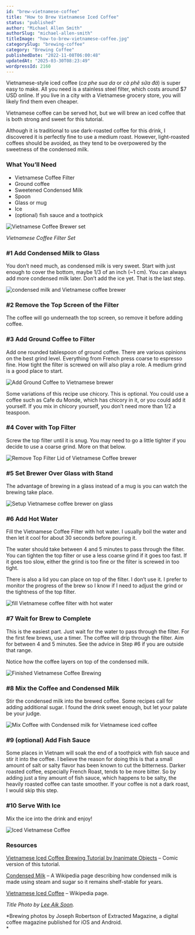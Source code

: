 ```yaml
---
id: "brew-vietnamese-coffee"
title: "How to Brew Vietnamese Iced Coffee"
status: "published"
author: "Michael Allen Smith"
authorSlug: "michael-allen-smith"
titleImage: "how-to-brew-vietnamese-coffee.jpg"
categorySlug: "brewing-coffee"
category: "Brewing Coffee"
publishedDate: "2022-11-08T06:00:48"
updatedAt: "2025-03-30T08:23:49"
wordpressId: 2160
---
```


Vietnamese-style iced coffee (*ca phe sua da* or *cà phê sữa đá*) is super easy to make. All you need is a stainless steel filter, which costs around $7 USD online. If you live in a city with a Vietnamese grocery store, you will likely find them even cheaper.

Vietnamese coffee can be served hot, but we will brew an iced coffee that is both strong and sweet for this tutorial.

Although it is traditional to use dark-roasted coffee for this drink, I discovered it is perfectly fine to use a medium roast. However, light-roasted coffees should be avoided, as they tend to be overpowered by the sweetness of the condensed milk.

### What You’ll Need

-   Vietnamese Coffee Filter
-   Ground coffee
-   Sweetened Condensed Milk
-   Spoon
-   Glass or mug
-   Ice
-   (optional) fish sauce and a toothpick

![Vietnamese Coffee Brewer set](viet-brewing-setup.jpg)

*Vietnamese Coffee Filter Set*

### #1 Add Condensed Milk to Glass

You don’t need much, as condensed milk is very sweet. Start with just enough to cover the bottom, maybe 1/3 of an inch (~1 cm). You can always add more condensed milk later. Don’t add the ice yet. That is the last step.

![condensed milk and Vietnamese coffee brewer](cond-milk-glass-brewer.jpg)

### #2 Remove the Top Screen of the Filter

The coffee will go underneath the top screen, so remove it before adding coffee.

### #3 Add Ground Coffee to Filter

Add one rounded tablespoon of ground coffee. There are various opinions on the best grind level. Everything from French press coarse to espresso fine. How tight the filter is screwed on will also play a role. A medium grind is a good place to start.

![Add Ground Coffee to Vietnamese brewer](add-coffee.jpg)

Some variations of this recipe use chicory. This is optional. You could use a coffee such as Cafe du Monde, which has chicory in it, or you could add it yourself. If you mix in chicory yourself, you don’t need more than 1/2 a teaspoon.

### #4 Cover with Top Filter

Screw the top filter until it is snug. You may need to go a little tighter if you decide to use a coarse grind. More on that below.

![Remove Top Filter Lid of Vietnamese Coffee brewer](brewr-with-lid.jpg)

### #5 Set Brewer Over Glass with Stand

The advantage of brewing in a glass instead of a mug is you can watch the brewing take place.

![Setup Vietnamese coffee brewer on glass](before-water-pour.jpg)

### #6 Add Hot Water

Fill the Vietnamese Coffee Filter with hot water. I usually boil the water and then let it cool for about 30 seconds before pouring it.

The water should take between 4 and 5 minutes to pass through the filter. You can tighten the top filter or use a less coarse grind if it goes too fast. If it goes too slow, either the grind is too fine or the filter is screwed in too tight.

There is also a lid you can place on top of the filter. I don’t use it. I prefer to monitor the progress of the brew so I know if I need to adjust the grind or the tightness of the top filter.

![fill Vietnamese coffee filter with hot water](brew-add-water.jpg)

### #7 Wait for Brew to Complete

This is the easiest part. Just wait for the water to pass through the filter. For the first few brews, use a timer. The coffee will drip through the filter. Aim for between 4 and 5 minutes. See the advice in Step #6 if you are outside that range.

Notice how the coffee layers on top of the condensed milk.

![Finished Vietnamese Coffee Brewing](brew-finishing.jpg)

### #8 Mix the Coffee and Condensed Milk

Stir the condensed milk into the brewed coffee. Some recipes call for adding additional sugar. I found the drink sweet enough, but let your palate be your judge.

![Mix Coffee with Condensed milk for Vietnamese iced coffee ](mix-coffee.jpg)

### #9 (optional) Add Fish Sauce

Some places in Vietnam will soak the end of a toothpick with fish sauce and stir it into the coffee. I believe the reason for doing this is that a small amount of salt or salty flavor has been known to cut the bitterness. Darker roasted coffee, especially French Roast, tends to be more bitter. So by adding just a tiny amount of fish sauce, which happens to be salty, the heavily roasted coffee can taste smoother. If your coffee is not a dark roast, I would skip this step.

### #10 Serve With Ice

Mix the ice into the drink and enjoy!

![Iced Vietnamese Coffee](iced-vietnamese-coffee.jpg)

### Resources

[Vietnamese Iced Coffee Brewing Tutorial by Inanimate Objects](http://ineedcoffee.com/vietnamese-iced-coffee-brewing-tutorial-by-inanimate-objects/) – Comic version of this tutorial.

[Condensed Milk](https://en.wikipedia.org/wiki/Condensed_milk) – A Wikipedia page describing how condensed milk is made using steam and sugar so it remains shelf-stable for years.

[Vietnamese Iced Coffee](https://en.wikipedia.org/wiki/Vietnamese_iced_coffee) – Wikipedia page.

*Title Photo by [Lee Aik Soon](https://unsplash.com/@aiksooon).*

*Brewing photos by Joseph Robertson of Extracted Magazine, a digital coffee magazine published for iOS and Android.  
*